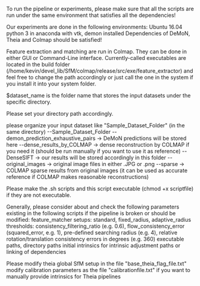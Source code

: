 To run the pipeline or experiments, please make sure that all the scripts are run under the same environment that satisfies all the dependencies!

Our experiments are done in the following environments:
    Ubuntu 16.04
    python 3 in anaconda with vtk, demon installed
    Dependencies of DeMoN, Theia and Colmap should be satisfied!

Feature extraction and matching are run in Colmap. They can be done in either GUI or Command-Line interface. Currently-called executables are located in the build folder (/home/kevin/devel_lib/SfM/colmap/release/src/exe/feature_extractor) and feel free to change the path accordingly or just call the one in the system if you install it into your system folder.

$dataset_name is the folder name that stores the input datasets under the specific directory.

Please set your directory path accordingly.

please organize your input dataset like "Sample_Dataset_Folder" (in the same directory)
        --Sample_Dataset_Folder
            --demon_prediction_exhaustive_pairs	->	DeMoN predictions will be stored here
            --dense_results_by_COLMAP		->	dense reconstruction by COLMAP if you need it (should be run manually if you want to use it as reference)
            --DenseSIFT				->	our results will be stored accordingly in this folder
            --original_images			->	original image files in either .JPG or .png
            --sparse				->	COLMAP sparse results from original images (it can be used as accurate reference if COLMAP makes reasonable reconstructions)

Please make the .sh scripts and this script executable (chmod +x scriptfile) if they are not executable.

Generally, please consider about and check the following parameters existing in the following scripts if the pipeline is broken or should be modified:
    feature_matcher setups: standard, fixed_radius, adaptive_radius
    thresholds: consistency_filtering_ratio (e.g. 0.6), flow_consistency_error (squared_error, e.g. 1), pre-defined searching radius (e.g. 4), relative rotation/translation consistency errors in degrees (e.g. 360)
    executable paths, directory paths
    initial intrinsics for intrinsic adjustment
    paths or linking of dependencies

Please modify theia global SfM setup in the file "base_theia_flag_file.txt"
    modify calibration parameters as the file "calibrationfile.txt" if you want to manually provide intrinsics for Theia pipelines
